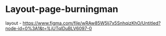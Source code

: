 # Layout-page-burningman
layout - https://www.figma.com/file/wRAw85W5lj7x5SnhqizKhO/Untitled?node-id=0%3A1&t=1LjUTqIDuBLV6097-0
